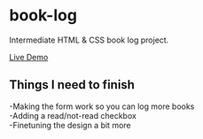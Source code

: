 # book-log
Intermediate HTML & CSS book log project.

[Live Demo](https://paulinalasko.github.io/book-log)

## Things I need to finish
-Making the form work so you can log more books\
-Adding a read/not-read checkbox\
-Finetuning the design a bit more
